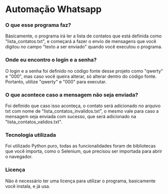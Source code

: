  <h1>Automação Whatsapp</h1>
 
 <h3>O que esse programa faz?</h3>
 <p> Básicamente, o programa irá ler a lista de contatos que está definida como "lista_contatos.txt", e começará a fazer o envio de mensagens que você digitou no campo "texto a ser enviado" quando você executou o programa.
 
 <h3>Onde eu encontro o login e a senha?</h3>
 <p> O login e a senha foi definido no código fonte desse projeto como "qwerty" e "000", mas caso você queira alterar, só alterar dentro do código fonte. Portanto, utilize "qwerty" e "000" para executar.
 
 <h3>O que acontece caso a mensagem não seja enviada?</h3>
 <p>Foi definido que caso isso aconteça, o contato será adicionado no arquivo txt com nome de "lista_contatos_invalidos.txt", o mesmo vale para caso a mensagem seja enviada com sucesso, que será adicionado na "lista_contatos_validos.txt".
 
 <h3>Tecnologia utilizada</h3>
 <p> Foi utilizado Python puro, todas as funcionalidades foram de bibliotecas que você importa, como o Selenium, que precisou ser importada para abrir o navegador.

 <h3>Licença</h3>
 <p> Não é necessário ter uma licença para utilizar o programa, basicamente você instala, e já usa.
